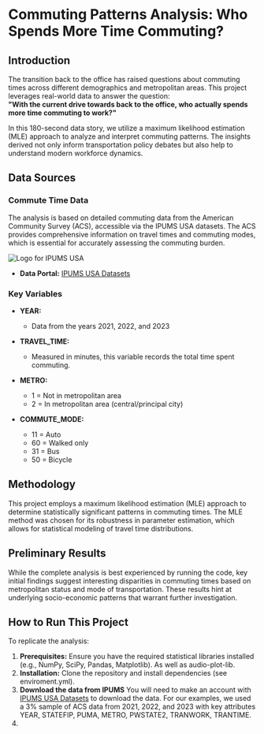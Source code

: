 # Commuting Patterns Analysis: Who Spends More Time Commuting?

## Introduction
The transition back to the office has raised questions about commuting times across different demographics and metropolitan areas. This project leverages real-world data to answer the question:  
**"With the current drive towards back to the office, who actually spends more time commuting to work?"**

In this 180-second data story, we utilize a maximum likelihood estimation (MLE) approach to analyze and interpret commuting patterns. The insights derived not only inform transportation policy debates but also help to understand modern workforce dynamics.

## Data Sources

### Commute Time Data
The analysis is based on detailed commuting data from the American Community Survey (ACS), accessible via the IPUMS USA datasets. The ACS provides comprehensive information on travel times and commuting modes, which is essential for accurately assessing the commuting burden.

![Logo for IPUMS USA](https://www.ipums.org/sites/www.ipums.org/files/project-logo/logo-usa_0.png)

- **Data Portal:** [IPUMS USA Datasets](https://usa.ipums.org/usa/)

### Key Variables
- **YEAR:**  
  - Data from the years 2021, 2022, and 2023

- **TRAVEL_TIME:**  
  - Measured in minutes, this variable records the total time spent commuting.

- **METRO:**  
  - 1 = Not in metropolitan area  
  - 2 = In metropolitan area (central/principal city)

- **COMMUTE_MODE:**  
  - 11 = Auto  
  - 60 = Walked only  
  - 31 = Bus  
  - 50 = Bicycle

## Methodology
This project employs a maximum likelihood estimation (MLE) approach to determine statistically significant patterns in commuting times. The MLE method was chosen for its robustness in parameter estimation, which allows for statistical modeling of travel time distributions.

## Preliminary Results
While the complete analysis is best experienced by running the code, key initial findings suggest interesting disparities in commuting times based on metropolitan status and mode of transportation. These results hint at underlying socio-economic patterns that warrant further investigation.

## How to Run This Project
To replicate the analysis:
1. **Prerequisites:** Ensure you have the required statistical libraries installed (e.g., NumPy, SciPy, Pandas, Matplotlib). As well as audio-plot-lib.
2. **Installation:** Clone the repository and install dependencies (see enviroment.yml).
3. **Download the data from IPUMS** You will need to make an account with [IPUMS USA Datasets](https://usa.ipums.org/usa/) to download the data. For our examples, we used a 3% sample of ACS data from 2021, 2022, and 2023 with key attributes YEAR, STATEFIP, PUMA, METRO, PWSTATE2, TRANWORK, TRANTIME.
4. 
